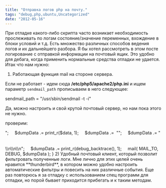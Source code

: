 ```yaml
---
title: "Отправка логов php на почту."
tags: "debug,php,ubuntu,Uncategorized"
date: "2012-05-16"
---
```


При отладке какого-либо скрипта часто возникает необходимость прослеживать по логам состояние/значение переменных, вхождение в блоки условий и т.д. Есть множество различных способов ведения логов и их дальнейшего разбора. Я бы хотел рассмотреть в этом посте логирование с отправкой информации на почтовый ящик. Это удобно для дебага, когда применить нормальные средства отладки не удается. Итак что нам нужно:

1) Работающая функция mail на стороне сервера.

Если не работает - идем сюда **/etc/php5/apache2/php.ini** и ищем параметр `sendmail_path` прописываем в него следующее:

sendmail_path = "/usr/sbin/sendmail -t -i"

Да, можно настроить и свой крутой почтовый сервер, но нам пока этого не нужно.

проверим:

<?php mail('somewhere@somemail.com', 'hi', 'your mail works');

Дальше можно накидать свою функцию, которая будет логировать все что мы ее подадим в качестве параметра, что типа:

function mylog( $data )
{
    $dumpData = "\\n";
    $dumpData .=  "<pre>";
    $dumpData .= print_r($data, 1);
    $dumpData .=  "</pre>";
    $dumpData .= "<br/><br/><br/>\\n\\n\\n";
    $dumpData .= print_r(debug_backtrace(), 1);
    mail( MAIL_TO, DEBUG, $dumpData );
}

2) Удобный почтовый клиент, который позволит фильтровать полученные логи.

Мне лично для этих целей очень нравится **thunderbird**, в котором можно удобно настроить автоматические фильтры и повесить на них различные события.

Еще раз повторюсь я за отладку с использованием спец программ для отладки, но порой бывает приходится прибегать и к таким методам.
